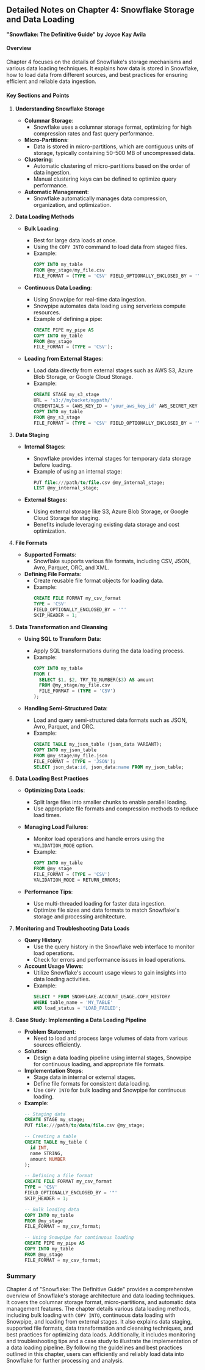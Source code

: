 ## Detailed Notes on Chapter 4: Snowflake Storage and Data Loading
**"Snowflake: The Definitive Guide" by Joyce Kay Avila**

#### **Overview**
Chapter 4 focuses on the details of Snowflake's storage mechanisms and various data loading techniques. It explains how data is stored in Snowflake, how to load data from different sources, and best practices for ensuring efficient and reliable data ingestion.

#### **Key Sections and Points**

1. **Understanding Snowflake Storage**
   - **Columnar Storage**:
     - Snowflake uses a columnar storage format, optimizing for high compression rates and fast query performance.
   - **Micro-Partitions**:
     - Data is stored in micro-partitions, which are contiguous units of storage, typically containing 50-500 MB of uncompressed data.
   - **Clustering**:
     - Automatic clustering of micro-partitions based on the order of data ingestion.
     - Manual clustering keys can be defined to optimize query performance.
   - **Automatic Management**:
     - Snowflake automatically manages data compression, organization, and optimization.

2. **Data Loading Methods**
   - **Bulk Loading**:
     - Best for large data loads at once.
     - Using the `COPY INTO` command to load data from staged files.
     - Example:
       ```sql
       COPY INTO my_table
       FROM @my_stage/my_file.csv
       FILE_FORMAT = (TYPE = 'CSV' FIELD_OPTIONALLY_ENCLOSED_BY = '"' SKIP_HEADER = 1);
       ```

   - **Continuous Data Loading**:
     - Using Snowpipe for real-time data ingestion.
     - Snowpipe automates data loading using serverless compute resources.
     - Example of defining a pipe:
       ```sql
       CREATE PIPE my_pipe AS
       COPY INTO my_table
       FROM @my_stage
       FILE_FORMAT = (TYPE = 'CSV');
       ```

   - **Loading from External Stages**:
     - Load data directly from external stages such as AWS S3, Azure Blob Storage, or Google Cloud Storage.
     - Example:
       ```sql
       CREATE STAGE my_s3_stage
       URL = 's3://mybucket/mypath/'
       CREDENTIALS = (AWS_KEY_ID = 'your_aws_key_id' AWS_SECRET_KEY = 'your_aws_secret_key');
       COPY INTO my_table
       FROM @my_s3_stage
       FILE_FORMAT = (TYPE = 'CSV' FIELD_OPTIONALLY_ENCLOSED_BY = '"' SKIP_HEADER = 1);
       ```

3. **Data Staging**
   - **Internal Stages**:
     - Snowflake provides internal stages for temporary data storage before loading.
     - Example of using an internal stage:
       ```sql
       PUT file:///path/to/file.csv @my_internal_stage;
       LIST @my_internal_stage;
       ```

   - **External Stages**:
     - Using external storage like S3, Azure Blob Storage, or Google Cloud Storage for staging.
     - Benefits include leveraging existing data storage and cost optimization.

4. **File Formats**
   - **Supported Formats**:
     - Snowflake supports various file formats, including CSV, JSON, Avro, Parquet, ORC, and XML.
   - **Defining File Formats**:
     - Create reusable file format objects for loading data.
     - Example:
       ```sql
       CREATE FILE FORMAT my_csv_format
       TYPE = 'CSV'
       FIELD_OPTIONALLY_ENCLOSED_BY = '"'
       SKIP_HEADER = 1;
       ```

5. **Data Transformation and Cleansing**
   - **Using SQL to Transform Data**:
     - Apply SQL transformations during the data loading process.
     - Example:
       ```sql
       COPY INTO my_table
       FROM (
         SELECT $1, $2, TRY_TO_NUMBER($3) AS amount
         FROM @my_stage/my_file.csv
         FILE_FORMAT = (TYPE = 'CSV')
       );
       ```

   - **Handling Semi-Structured Data**:
     - Load and query semi-structured data formats such as JSON, Avro, Parquet, and ORC.
     - Example:
       ```sql
       CREATE TABLE my_json_table (json_data VARIANT);
       COPY INTO my_json_table
       FROM @my_stage/my_file.json
       FILE_FORMAT = (TYPE = 'JSON');
       SELECT json_data:id, json_data:name FROM my_json_table;
       ```

6. **Data Loading Best Practices**
   - **Optimizing Data Loads**:
     - Split large files into smaller chunks to enable parallel loading.
     - Use appropriate file formats and compression methods to reduce load times.
   - **Managing Load Failures**:
     - Monitor load operations and handle errors using the `VALIDATION_MODE` option.
     - Example:
       ```sql
       COPY INTO my_table
       FROM @my_stage
       FILE_FORMAT = (TYPE = 'CSV')
       VALIDATION_MODE = RETURN_ERRORS;
       ```

   - **Performance Tips**:
     - Use multi-threaded loading for faster data ingestion.
     - Optimize file sizes and data formats to match Snowflake's storage and processing architecture.

7. **Monitoring and Troubleshooting Data Loads**
   - **Query History**:
     - Use the query history in the Snowflake web interface to monitor load operations.
     - Check for errors and performance issues in load operations.
   - **Account Usage Views**:
     - Utilize Snowflake's account usage views to gain insights into data loading activities.
     - Example:
       ```sql
       SELECT * FROM SNOWFLAKE.ACCOUNT_USAGE.COPY_HISTORY
       WHERE table_name = 'MY_TABLE'
       AND load_status = 'LOAD_FAILED';
       ```

8. **Case Study: Implementing a Data Loading Pipeline**
   - **Problem Statement**:
     - Need to load and process large volumes of data from various sources efficiently.
   - **Solution**:
     - Design a data loading pipeline using internal stages, Snowpipe for continuous loading, and appropriate file formats.
   - **Implementation Steps**:
     - Stage data in internal or external stages.
     - Define file formats for consistent data loading.
     - Use `COPY INTO` for bulk loading and Snowpipe for continuous loading.
   - **Example**:
     ```sql
     -- Staging data
     CREATE STAGE my_stage;
     PUT file:///path/to/data/file.csv @my_stage;

     -- Creating a table
     CREATE TABLE my_table (
       id INT,
       name STRING,
       amount NUMBER
     );

     -- Defining a file format
     CREATE FILE FORMAT my_csv_format
     TYPE = 'CSV'
     FIELD_OPTIONALLY_ENCLOSED_BY = '"'
     SKIP_HEADER = 1;

     -- Bulk loading data
     COPY INTO my_table
     FROM @my_stage
     FILE_FORMAT = my_csv_format;

     -- Using Snowpipe for continuous loading
     CREATE PIPE my_pipe AS
     COPY INTO my_table
     FROM @my_stage
     FILE_FORMAT = my_csv_format;
     ```

### **Summary**
Chapter 4 of "Snowflake: The Definitive Guide" provides a comprehensive overview of Snowflake's storage architecture and data loading techniques. It covers the columnar storage format, micro-partitions, and automatic data management features. The chapter details various data loading methods, including bulk loading with `COPY INTO`, continuous data loading with Snowpipe, and loading from external stages. It also explains data staging, supported file formats, data transformation and cleansing techniques, and best practices for optimizing data loads. Additionally, it includes monitoring and troubleshooting tips and a case study to illustrate the implementation of a data loading pipeline. By following the guidelines and best practices outlined in this chapter, users can efficiently and reliably load data into Snowflake for further processing and analysis.